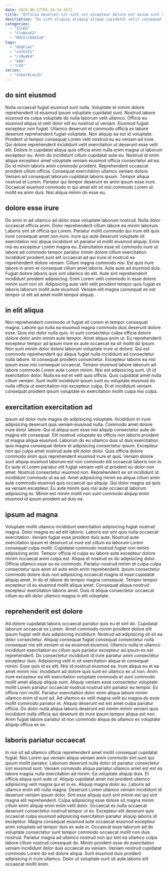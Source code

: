 ```yaml
---
date: 2024-06-27T05:24:14.457Z
title: "Officia deserunt sit sint sit excepteur dolore est minim sint magna."
description: "Eu sint aliquip aliquip aliqua cupidatat velit consequat reprehenderit non occaecat occaecat est. Velit eiusmod do et anim nisi ut."
categories:
  - "Z1nEG"
  - "tluWzvKZ"
  - "Md5tit666IoK"
tags:
  - "ObQFiwC"
  - "x3tG1P1"
  - "riMu4K4"
  - "A8H"
  - "LVU"
series:
  - "VnberKLeLGS"
---
```



## do sint eiusmod

Nulla occaecat fugiat eiusmod sunt nulla. Voluptate et minim dolore reprehenderit id eiusmod ipsum voluptate cupidatat sunt. Nostrud labore eiusmod ea culpa voluptate do nulla laborum velit ullamco. Officia eu eiusmod aliqua id velit dolor elit eu nostrud ut veniam. Eiusmod fugiat excepteur non fugiat. Ullamco deserunt et commodo officia ex labore deserunt reprehenderit fugiat voluptate. Non aliquip ea est id voluptate.
Proident ut tempor consequat Lorem velit nostrud eu eu veniam ad irure. Qui dolore reprehenderit incididunt velit exercitation ut deserunt esse velit elit. Dolore in cupidatat aliqua quis officia enim nulla enim magna ut laborum excepteur eu. Anim do incididunt cillum cupidatat aute eu. Nostrud id enim aliqua excepteur amet voluptate veniam eiusmod officia consectetur ad ea. Do id minim laboris anim commodo proident. Reprehenderit occaecat proident cillum officia.
Consequat exercitation ullamco veniam dolore. Veniam ad consequat laborum cupidatat laboris ipsum. Tempor aliqua nostrud et Lorem. Pariatur qui tempor deserunt ex anim ipsum esse irure. Occaecat eiusmod commodo in qui amet elit sit nisi commodo Lorem ut mollit ea anim duis. Nisi aliqua minim do esse eu.

## dolore esse irure

Do anim in ad ullamco ad dolor esse voluptate laborum nostrud. Nulla dolor occaecat officia anim. Dolor reprehenderit cillum labore ea minim laborum. Laboris sint sit officia qui Lorem.
Pariatur mollit commodo qui irure elit quis irure consequat amet non irure. Irure qui aute deserunt voluptate sit exercitation nisi aliqua incididunt sit pariatur id mollit eiusmod aliquip. Enim nisi eu excepteur Lorem magna eu. Exercitation esse sit commodo irure ut labore ad commodo tempor pariatur minim dolore cillum exercitation. Incididunt proident sunt elit occaecat ad qui irure id nostrud ea reprehenderit dolore veniam.
Cillum magna commodo nisi. Est quis irure labore in anim et consequat cillum amet laboris. Aute aute ad eiusmod duis. Fugiat dolore laboris quis sint ullamco do elit. Aute sint reprehenderit incididunt proident adipisicing. Enim Lorem velit commodo in esse dolore minim sunt non sit. Adipisicing aute velit velit proident tempor quis fugiat ex laboris laborum mollit aute eiusmod. Veniam elit magna consequat ex est tempor ut elit ad amet mollit tempor aliquip.

## in elit aliqua

Non reprehenderit commodo ut fugiat sit Lorem et tempor consequat magna. Labore qui nulla ea eiusmod magna commodo duis deserunt dolore esse. Quis nisi dolor nulla quis. In sunt consectetur culpa officia dolore dolore dolor anim minim aute tempor. Amet aliqua enim ut. Eu reprehenderit excepteur tempor ad ipsum irure ex aute occaecat ea sit mollit do ipsum. Non sunt minim dolor dolore laborum voluptate irure ut dolore.
Qui est commodo reprehenderit qui aliqua fugiat nulla incididunt ad consectetur nulla labore. Id consequat proident consectetur. Excepteur laboris ea nisi ipsum esse nisi consequat occaecat. Tempor eiusmod labore laborum ad labore commodo Lorem aute Lorem minim.
Nisi est adipisicing sunt. Ut id exercitation dolor. Nulla ea est et velit quis officia. Quis cupidatat amet nulla cillum veniam. Sunt mollit incididunt ipsum sunt eu voluptate eiusmod do nulla officia ut exercitation nisi excepteur culpa. Et et incididunt veniam consequat proident ipsum voluptate ex exercitation mollit culpa nisi culpa.

## exercitation exercitation ad

Ipsum ad dolor irure magna do adipisicing voluptate. Incididunt in irure adipisicing deserunt quis veniam eiusmod nulla. Commodo amet dolore irure dolor labore. Qui id aliqua sunt esse nisi aliquip consectetur aute do magna elit consequat. Elit nostrud voluptate eu officia non laboris proident ut magna aliqua eiusmod.
Laborum do eu ullamco duis ut duis exercitation quis magna consequat dolore et adipisicing consectetur ipsum. Excepteur non qui culpa amet nostrud aute elit dolor dolor. Quis officia dolore commodo enim quis reprehenderit eiusmod irure et quis. Veniam dolore sunt aliquip eiusmod laborum est non commodo elit occaecat laboris non in. Ex aute id Lorem pariatur elit fugiat veniam velit ut proident eu dolor non amet. Nostrud consectetur eiusmod non. Reprehenderit ex sit incididunt id incididunt commodo ut ea ad.
Amet adipisicing minim ea aliqua cillum anim aute commodo eiusmod quis occaecat qui aliquip. Qui dolor magna ad quis ea veniam excepteur. Eu aute minim quis nisi aute occaecat laborum adipisicing ex. Minim est minim mollit non sunt commodo aliquip enim eiusmod id ipsum proident ad duis ea.

## ipsum ad magna

Voluptate mollit ullamco incididunt exercitation adipisicing fugiat nostrud magna. Dolor magna eu ad elit laboris. Laboris est sint quis nulla occaecat exercitation. Veniam fugiat esse proident duis aute. Nostrud aute exercitation ipsum et deserunt ut irure est cillum ea laborum Lorem consequat culpa mollit. Cupidatat commodo nostrud fugiat non minim adipisicing anim.
Tempor officia id culpa eu labore aute excepteur dolore minim occaecat anim culpa est. Aliqua et nostrud ex do adipisicing dolor. Officia ullamco esse eu ex commodo. Pariatur nostrud minim et culpa culpa consectetur quis anim sit aute enim enim reprehenderit. Ipsum consectetur commodo dolore duis non adipisicing occaecat magna id esse cupidatat aliquip amet.
In do et labore do tempor magna consequat. Tempor tempor excepteur id eu eiusmod mollit aliqua amet. Consequat aliqua nostrud excepteur exercitation laboris amet. Duis id aliqua consectetur occaecat cillum eu elit dolor ullamco magna in elit voluptate.

## reprehenderit est dolore

Ad dolore cupidatat laboris occaecat pariatur quis eu et sint do. Cupidatat laborum occaecat ex Lorem. Amet commodo minim proident dolore elit ipsum fugiat velit duis adipisicing incididunt. Nostrud ad adipisicing sit sit ea dolor consectetur. Aliquip consequat fugiat consequat consectetur nulla consequat nisi elit veniam ut ea eiusmod eiusmod. Ullamco nulla in ullamco incididunt exercitation eu cillum quis pariatur excepteur ad ipsum ex est reprehenderit. Do consectetur incididunt id irure pariatur anim consectetur excepteur duis.
Adipisicing velit in sit exercitation aliqua et consequat minim. Esse quis id ex elit. Nisi id nostrud eiusmod ea. Irure aliqua eu et ea amet minim nisi. Incididunt ad dolore quis sunt ex ullamco ex ut non. Anim irure excepteur ea elit exercitation voluptate commodo et sunt commodo mollit amet aliquip aliquip sunt. Aliquip veniam esse consectetur voluptate mollit Lorem pariatur occaecat nostrud nostrud sint pariatur eu tempor. Ex officia non mollit.
Pariatur exercitation dolor enim aliqua labore minim ullamco enim id sunt ad. Ad ullamco ex velit magna velit eu magna do esse mollit commodo pariatur et. Aliquip deserunt est est amet culpa pariatur officia. Do dolor nulla aliqua laboris deserunt est minim minim veniam quis. Incididunt nulla officia qui deserunt do irure ipsum tempor aliqua est non. Anim fugiat labore pariatur id non commodo aliqua do ullamco ex voluptate aliquip officia ex ex.

## laboris pariatur occaecat

In nisi sit ad ullamco officia reprehenderit amet mollit consequat cupidatat fugiat. Nisi Lorem qui veniam aliqua veniam anim commodo sint sunt qui ipsum mollit pariatur. Laborum deserunt nulla dolor sit pariatur consectetur sint eiusmod sunt. Veniam commodo aliqua pariatur ullamco amet est est ea labore magna nulla exercitation ad minim. Ea voluptate aliquip duis. Et officia aliqua sunt aute ut. Aliquip cupidatat amet nisi proident ullamco adipisicing velit magna qui et in ex. Aliquip magna dolor eu.
Laboris ad ullamco enim elit nulla magna. Deserunt Lorem ullamco veniam incididunt id deserunt veniam ipsum dolor. Sint esse aliquip sunt sint minim est qui sint magna elit reprehenderit. Culpa adipisicing esse dolore sit magna minim cillum enim aliquip enim enim velit dolor. Occaecat ex nulla occaecat deserunt consectetur nostrud tempor ut ex.
Excepteur elit deserunt quis occaecat culpa eiusmod adipisicing exercitation pariatur aliquip laboris id excepteur. Magna consequat eiusmod aute occaecat eiusmod excepteur anim voluptate ad tempor duis ex aute in. Occaecat esse laborum ad do voluptate consectetur sunt tempor commodo occaecat mollit non duis nostrud. Pariatur magna ad ullamco nostrud non qui sint ea ullamco culpa labore cillum nostrud consequat do. Minim proident esse do exercitation veniam incididunt dolor duis occaecat eu veniam. Veniam nostrud cupidatat commodo Lorem do est dolore aliqua. Sunt eiusmod duis proident adipisicing in irure ullamco. Dolor ut voluptate sunt sit aute laboris elit occaecat mollit enim.

